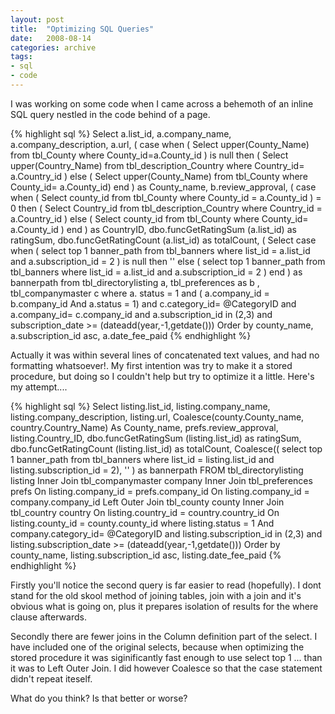 ```yaml
---
layout: post
title:  "Optimizing SQL Queries"
date:   2008-08-14
categories: archive
tags: 
- sql
- code
---
```


I was working on some code when I came across a behemoth of an inline SQL query nestled in the code behind of a page.

{% highlight sql %}
Select 
    a.list_id, 
    a.company_name, 
    a.company_description, 
    a.url,
    (  case when (
        Select upper(County_Name) 
        from tbl_County 
        where County_id=a.County_id
    ) is null then (
        Select upper(Country_Name) 
        from tbl_description_Country 
        where Country_id= a.Country_id
    ) else (
        Select upper(County_Name) from tbl_County where County_id= a.County_id) 
    end     ) as County_name,
    b.review_approval,
    ( case when (
        Select county_id 
        from tbl_County 
        where County_id = a.County_id
    ) = 0 then (
        Select Country_id 
        from tbl_description_Country 
        where Country_id = a.Country_id
    ) else (
        Select county_id 
        from tbl_County 
        where County_id= a.County_id
    ) end ) as CountryID,
    dbo.funcGetRatingSum (a.list_id) as ratingSum,
    dbo.funcGetRatingCount (a.list_id) as totalCount,
    ( Select case when ( 
        select top 1 banner_path 
        from tbl_banners 
        where list_id = a.list_id 
        and a.subscription_id = 2
    ) is null then ''
    else ( 
        select top 1 banner_path 
        from tbl_banners 
        where list_id = a.list_id 
        and a.subscription_id = 2
    ) end ) as bannerpath
from 
    tbl_directorylisting a, 
    tbl_preferences as b ,
    tbl_companymaster c 
where a. status = 1 
and ( a.company_id = b.company_id And a.status = 1) 
and c.category_id= @CategoryID
and a.company_id= c.company_id and a.subscription_id in (2,3) 
and subscription_date >= (dateadd(year,-1,getdate()))
Order by county_name, a.subscription_id asc, a.date_fee_paid
{% endhighlight %}
<!--break-->
Actually it was within several lines of concatenated text values, and had no formatting whatsoever!. My first intention was try to make it a stored procedure, but doing so I couldn't help but try to optimize it a little. Here's my attempt....

{% highlight sql %}
Select
    listing.list_id,
    listing.company_name,
    listing.company_description,
    listing.url,
    Coalesce(county.County_name, country.Country_Name) As County_name,
    prefs.review_approval,
    listing.Country_ID,
    dbo.funcGetRatingSum (listing.list_id) as ratingSum,
    dbo.funcGetRatingCount (listing.list_id) as totalCount,
    Coalesce((
        select top 1 banner_path 
        from tbl_banners 
        where list_id = listing.list_id 
        and listing.subscription_id = 2), ''
    ) as bannerpath
FROM
    tbl_directorylisting listing
    Inner Join tbl_companymaster company
        Inner Join tbl_preferences prefs
        On listing.company_id = prefs.company_id
    On listing.company_id = company.company_id
    Left Outer Join tbl_county county
        Inner Join tbl_country country
        On listing.country_id = country.country_id
    On listing.county_id = county.county_id
where listing.status = 1
    And company.category_id= @CategoryID
    and listing.subscription_id in (2,3)
    and listing.subscription_date >= (dateadd(year,-1,getdate()))
Order by county_name, listing.subscription_id asc, listing.date_fee_paid
{% endhighlight %}

Firstly you'll notice the second query is far easier to read (hopefully). I dont stand for the old skool method of joining tables, join with a join and it's obvious what is going on, plus it prepares isolation of results for the where clause afterwards.

Secondly there are fewer joins in the Column definition part of the select. I have included one of the original selects, because when optimizing the stored procedure it was siginificantly fast enough to use select top 1 ... than it was to Left Outer Join. I did however Coalesce so that the case statement didn't repeat iteself.

What do you think? Is that better or worse?